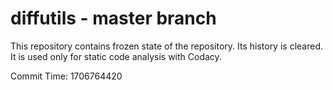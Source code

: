 # diffutils - master branch

This repository contains frozen state of the repository.
Its history is cleared. It is used only for static code
analysis with Codacy.

Commit Time: 1706764420
